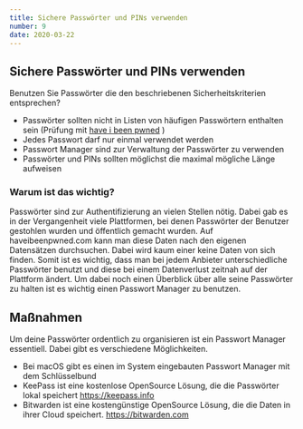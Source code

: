 ```yaml
---
title: Sichere Passwörter und PINs verwenden
number: 9
date: 2020-03-22
---
```

## Sichere Passwörter und PINs verwenden

Benutzen Sie Passwörter die den beschriebenen Sicherheitskriterien entsprechen?

* Passwörter sollten nicht in Listen von häufigen Passwörtern enthalten sein (Prüfung mit [have i been pwned](https://haveibeenpwned.com) )
* Jedes Passwort darf nur einmal verwendet werden
* Passwort Manager sind zur Verwaltung der Passwörter zu verwenden
* Passwörter und PINs sollten möglichst die maximal mögliche Länge aufweisen

### Warum ist das wichtig? 
Passwörter sind zur Authentifizierung an vielen Stellen nötig. Dabei gab es in der Vergangenheit viele Plattformen, bei denen Passwörter der Benutzer gestohlen wurden und öffentlich gemacht wurden. Auf haveibeenpwned.com kann man diese Daten nach den eigenen Datensätzen durchsuchen. Dabei wird kaum einer keine Daten von sich finden. Somit ist es wichtig, dass man bei jedem Anbieter unterschiedliche Passwörter benutzt und diese bei einem Datenverlust zeitnah auf der Plattform ändert. Um dabei noch einen Überblick über alle seine Passwörter zu halten ist es wichtig einen Passwort Manager zu benutzen.

## Maßnahmen 

Um deine Passwörter ordentlich zu organisieren ist ein Passwort Manager essentiell. Dabei gibt es verschiedene Möglichkeiten. 
* Bei macOS gibt es einen im System eingebauten Passwort Manager mit dem Schlüsselbund
* KeePass ist eine kostenlose OpenSource Lösung, die die Passwörter lokal speichert https://keepass.info
* Bitwarden ist eine kostengünstige OpenSource Lösung, die die Daten in ihrer Cloud speichert. https://bitwarden.com
